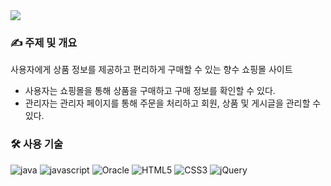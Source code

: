 <img src="https://github.com/yyyxon/Cherie/assets/130555434/0e095ec2-5e38-4dfe-abdb-72bc4260484b">

<!--
### ❤ 프로젝트 상세 보러가기
<a href="https://www.notion.so/yyyxon/Ch-rie-f5862e1266954218ab4e1f73ddb9d37e">![notion](https://img.shields.io/badge/Chérie-000000?style=for-the-badge&logo=notion&logoColor=white)
</a><br>
(클릭시 노션으로 이동)-->
<br>

### ✍️ 주제 및 개요

사용자에게 상품 정보를 제공하고 편리하게 구매할 수 있는 향수 쇼핑몰 사이트<br>
- 사용자는 쇼핑몰을 통해 상품을 구매하고 구매 정보를 확인할 수 있다.
- 관리자는 관리자 페이지를 통해 주문을 처리하고 회원, 상품 및 게시글을 관리할 수 있다.

### 🛠 사용 기술

![java](https://img.shields.io/badge/Java-ED8B00?style=for-the-badge&logo=openjdk&logoColor=white)
![javascript](https://img.shields.io/badge/JavaScript-F7DF1E?style=for-the-badge&logo=JavaScript&logoColor=white)
![Oracle](https://img.shields.io/badge/Oracle-F80000?style=for-the-badge&logo=Oracle&logoColor=white)
![HTML5](https://img.shields.io/badge/HTML5-E34F26?style=for-the-badge&logo=html5&logoColor=white)
![CSS3](https://img.shields.io/badge/CSS3-1572B6?style=for-the-badge&logo=css3&logoColor=white)
![jQuery](https://img.shields.io/badge/jQuery-0769AD?style=for-the-badge&logo=jquery&logoColor=white)
